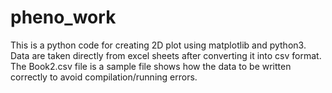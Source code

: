 # pheno_work

This is a python code for creating 2D plot using matplotlib and python3. Data are taken directly from excel sheets after converting it into csv format. The Book2.csv file is a sample file shows how the data to be written correctly to avoid compilation/running errors.

